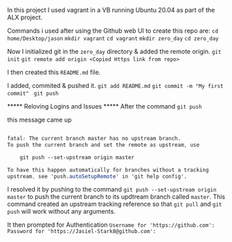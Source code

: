 In this project I used vagrant in a VB running Ubuntu 20.04 as part of the ALX project.

Commands i used after using the Github web UI to create this repo are:
```cd home/Desktop/jason```
```mkdir vagrant```
```cd vagrant```
```mkdir zero_day```
```cd zero_day```

Now I initialized git in the ```zero_day``` directory & added the remote origin.
```git init```
```git remote add origin <Copied Https link from repo>```

I then created this ```README.md``` file.

I added, commited & pushed it.
```git add README.md```
```git commit -m "My first commit" ```
```git push```


***** Reloving Logins and Issues *****
After the command ```git push```

this message came up
```css

fatal: The current branch master has no upstream branch.
To push the current branch and set the remote as upstream, use

    git push --set-upstream origin master

To have this happen automatically for branches without a tracking
upstream, see 'push.autoSetupRemote' in 'git help config'.

```

I resolved it by pushing to the command ``` git push --set-upstream origin master ``` to push the current branch to its updtream branch called `master`.
This command created an upstream tracking reference so that `git pull` and `git push` will work without any arguments.

It then prompted for Authentication
`Username for 'https://github.com':` <Jasiel-Stark8>
`Password for 'https://Jasiel-Stark8@github.com':` <Personal Access Token>
